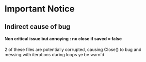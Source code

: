 # Important Notice

## Indirect cause of bug
#### Non critical issue but annoying : no close if saved = false

2 of these files are potentially corrupted, causing Close() to bug and messing with iterations during loops
ye be warn'd
